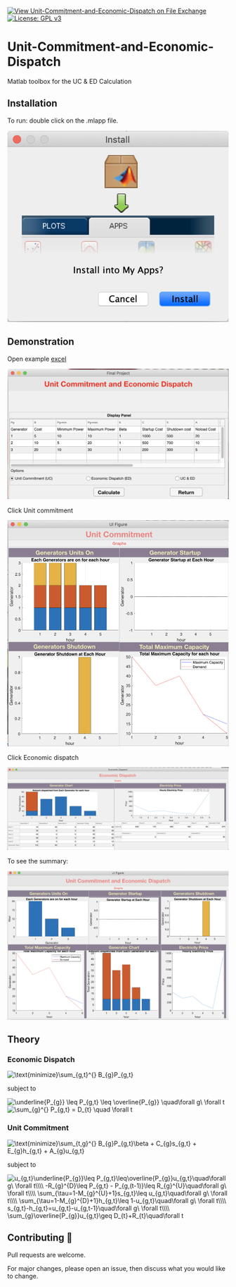 [![View Unit-Commitment-and-Economic-Dispatch on File Exchange](https://www.mathworks.com/matlabcentral/images/matlab-file-exchange.svg)](https://www.mathworks.com/matlabcentral/fileexchange/78125-unit-commitment-and-economic-dispatch)
[![License: GPL v3](https://img.shields.io/badge/License-GPLv3-blue.svg)](https://www.gnu.org/licenses/gpl-3.0)

# Unit-Commitment-and-Economic-Dispatch
Matlab toolbox for the UC &amp; ED Calculation

## Installation

To run: double click on the .mlapp file.

![Image of package](https://github.com/AhmetTavli/Unit-Commitment-and-Economic-Dispatch/blob/master/install_pack.png)

## Demonstration

Open example [excel](https://github.com/AhmetTavli/Unit-Commitment-and-Economic-Dispatch/blob/master/project.xlsx)

![main_screen_excel](https://github.com/AhmetTavli/Unit-Commitment-and-Economic-Dispatch/blob/master/main_screen_excel.png)

Click Unit commitment

![uc](https://github.com/AhmetTavli/Unit-Commitment-and-Economic-Dispatch/blob/master/uc.png)

Click Economic dispatch

![ed](https://github.com/AhmetTavli/Unit-Commitment-and-Economic-Dispatch/blob/master/ed.png)

To see the summary:

![summary](https://github.com/AhmetTavli/Unit-Commitment-and-Economic-Dispatch/blob/master/uc_and_ed.png)

## Theory

### Economic Dispatch

<img src="https://i.upmath.me/svg/%C2%A0%5Ctext%7Bminimize%7D%5Csum_%7Bg%2Ct%7D%5E%7B%7D%20B_%7Bg%7DP_%7Bg%2Ct%7D%20" alt=" \text{minimize}\sum_{g,t}^{} B_{g}P_{g,t} " />

subject to

<img src="https://i.upmath.me/svg/%20%5Cunderline%7BP_%7Bg%7D%7D%20%5Cleq%20P_%7Bg%2Ct%7D%20%5Cleq%20%5Coverline%7BP_%7Bg%7D%7D%20%5Cquad%5Cforall%20g%5C%20%5Cforall%20t%C2%A0" alt=" \underline{P_{g}} \leq P_{g,t} \leq \overline{P_{g}} \quad\forall g\ \forall t " />

<img src="https://i.upmath.me/svg/%20%5Csum_%7Bg%7D%5E%7B%7D%20P_%7Bg%2Ct%7D%20%3D%20D_%7Bt%7D%20%5Cquad%20%5Cforall%20t%20" alt=" \sum_{g}^{} P_{g,t} = D_{t} \quad \forall t " />

### Unit Commitment

<img src="https://i.upmath.me/svg/%20%5Ctext%7Bminimize%7D%5Csum_%7Bt%2Cg%7D%5E%7B%7D%20B_%7Bg%7DP_%7Bg%2Ct%7D%5Cbeta%20%2B%20C_%7Bg%7Ds_%7Bg%2Ct%7D%20%2B%20E_%7Bg%7Dh_%7Bg%2Ct%7D%20%2B%20A_%7Bg%7Du_%7Bg%2Ct%7D%20" alt=" \text{minimize}\sum_{t,g}^{} B_{g}P_{g,t}\beta + C_{g}s_{g,t} + E_{g}h_{g,t} + A_{g}u_{g,t} " />

subject to

<img src="https://i.upmath.me/svg/%20u_%7Bg%2Ct%7D%5Cunderline%7BP_%7Bg%7D%7D%5Cleq%20P_%7Bg%2Ct%7D%5Cleq%5Coverline%7BP_%7Bg%7D%7Du_%7Bg%2Ct%7D%5Cquad%5Cforall%20g%5C%20%5Cforall%20t%5C%5C%5C%5C%0A-R_%7Bg%7D%5E%7BD%7D%5Cleq%20P_%7Bg%2Ct%7D%20-%20P_%7Bg%2C(t-1)%7D%5Cleq%20R_%7Bg%7D%5E%7BU%7D%5Cquad%5Cforall%20g%5C%20%5Cforall%20t%5C%5C%5C%5C%0A%5Csum_%7B%5Ctau%3D1-M_%7Bg%7D%5E%7BU%7D%2B1%7Ds_%7Bg%2Ct%7D%5Cleq%20u_%7Bg%2Ct%7D%5Cquad%5Cforall%20g%5C%20%5Cforall%20t%5C%5C%5C%5C%0A%5Csum_%7B%5Ctau%3D1-M_%7Bg%7D%5E%7BD%7D%2B1%7Dh_%7Bg%2Ct%7D%5Cleq%201-u_%7Bg%2Ct%7D%5Cquad%5Cforall%20g%5C%20%5Cforall%20t%5C%5C%5C%5C%0As_%7Bg%2Ct%7D-h_%7Bg%2Ct%7D%3Du_%7Bg%2Ct%7D-u_%7Bg%2Ct-1%7D%5Cquad%5Cforall%20g%5C%20%5Cforall%20t%5C%5C%5C%5C%0A%5Csum_%7Bg%7D%5Coverline%7BP_%7Bg%7D%7Du_%7Bg%2Ct%7D%5Cgeq%20D_%7Bt%7D%2BR_%7Bt%7D%5Cquad%5Cforall%20t" alt=" u_{g,t}\underline{P_{g}}\leq P_{g,t}\leq\overline{P_{g}}u_{g,t}\quad\forall g\ \forall t\\\\
-R_{g}^{D}\leq P_{g,t} - P_{g,(t-1)}\leq R_{g}^{U}\quad\forall g\ \forall t\\\\
\sum_{\tau=1-M_{g}^{U}+1}s_{g,t}\leq u_{g,t}\quad\forall g\ \forall t\\\\
\sum_{\tau=1-M_{g}^{D}+1}h_{g,t}\leq 1-u_{g,t}\quad\forall g\ \forall t\\\\
s_{g,t}-h_{g,t}=u_{g,t}-u_{g,t-1}\quad\forall g\ \forall t\\\\
\sum_{g}\overline{P_{g}}u_{g,t}\geq D_{t}+R_{t}\quad\forall t" />

## Contributing :thought_balloon:
Pull requests are welcome.

For major changes, please open an issue, then discuss what you would like to change.
